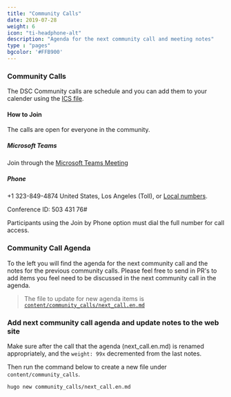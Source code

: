 ```yaml
---
title: "Community Calls"
date: 2019-07-28
weight: 6
icon: "ti-headphone-alt"
description: "Agenda for the next community call and meeting notes"
type : "pages"
bgcolor: '#FFB900'
---
```


### Community Calls

The DSC Community calls are schedule and you can add them to your calender
using the [ICS file](https://github.com/PowerShell/DscResources/blob/master/CommunityCalls/DSC%20Resource%20Kit%20Community%20Call%20ICS.zip).

#### How to Join

The calls are open for everyone in the community.

##### Microsoft Teams

Join through the [Microsoft Teams Meeting](https://teams.microsoft.com/l/meetup-join/19%3ameeting_OTc2YThjZGQtNWE4Yi00NDQyLTk5NTktYWIwYjdhMGZjNDRl%40thread.v2/0?context=%7b%22Tid%22%3a%2272f988bf-86f1-41af-91ab-2d7cd011db47%22%2c%22Oid%22%3a%222fd83437-7fe6-4ee4-a109-828a19cb7bff%22%7d)

##### Phone

+1 323-849-4874 United States, Los Angeles (Toll),
or [Local numbers](https://dialin.teams.microsoft.com/8551f4c1-bea3-441a-8738-69aa517a91c5?id=50343176).

Conference ID: 503 431 76#

Participants using the Join by Phone option must dial the full number for call access.

### Community Call Agenda

To the left you will find the agenda for the next community call and the
notes for the previous community calls.
Please feel free to send in PR's to add items you feel need to be discussed
in the next community call in the agenda.

>The file to update for new agenda items is [`content/community_calls/next_call.en.md`](https://github.com/dsccommunity/dsccommunity.org/blob/master/content/community_calls/next_call.en.md)

### Add next community call agenda and update notes to the web site

Make sure after the call that the agenda (next_call.en.md) is renamed
appropriately, and the `weight: 99x` decremented from the last notes.

Then run the command below to create a new file under `content/community_calls`.

```bash
hugo new community_calls/next_call.en.md
```
